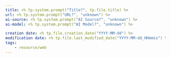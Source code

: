 ```yaml
---
title: <% tp.system.prompt("Title?", tp.file.title) %>
url: <% tp.system.prompt("URL?", "unknown") %>
ai-source: <% tp.system.prompt("AI Source?", "unknown") %>
ai-model: <% tp.system.prompt("AI Model?", "unknown") %>

creation date: <% tp.file.creation_date("YYYY-MM-dd") %>
modification date: <% tp.file.last_modified_date("YYYY-MM-dd_HHmmss") %>
tags:
	- resource/web
---
```

